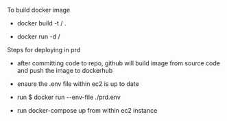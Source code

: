 To build docker image

- docker build -t <username>/<imagename> .

- docker run -d <username>/<imagename>


Steps for deploying in prd

- after committing code to repo, github will build image from source code and push the image to dockerhub

- ensure the .env file within ec2 is up to date

- run $ docker run --env-file ./prd.env

- run docker-compose up from within ec2 instance
